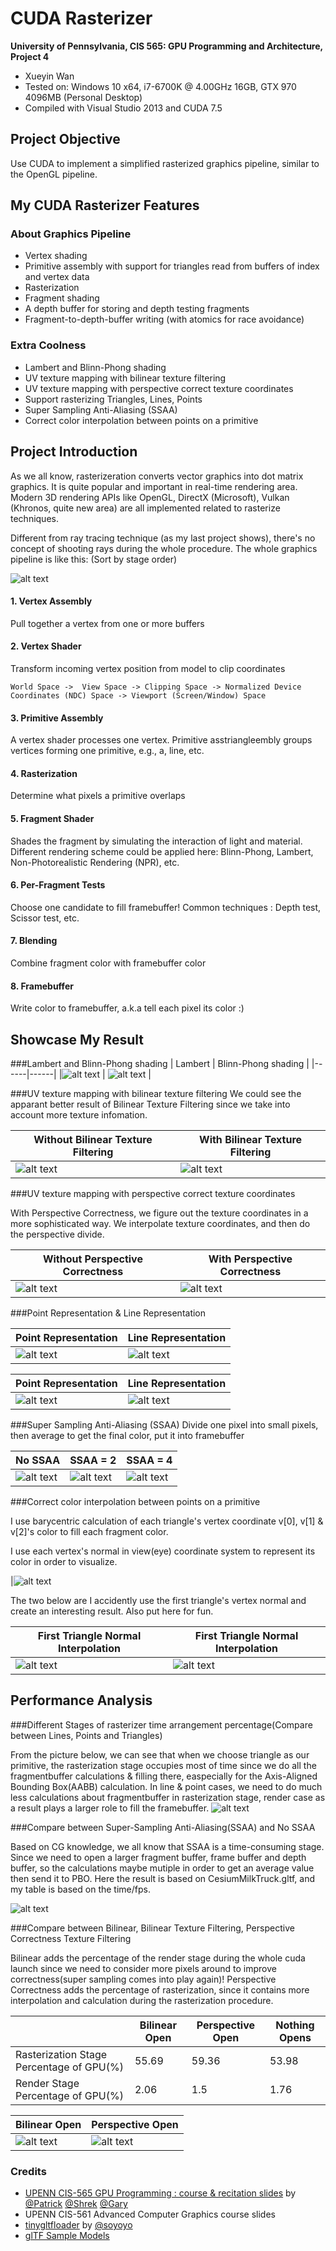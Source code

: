 CUDA Rasterizer
===============
**University of Pennsylvania, CIS 565: GPU Programming and Architecture, Project 4**

* Xueyin Wan
* Tested on: Windows 10 x64, i7-6700K @ 4.00GHz 16GB, GTX 970 4096MB (Personal Desktop)
* Compiled with Visual Studio 2013 and CUDA 7.5

## Project Objective
Use CUDA to implement a simplified rasterized graphics pipeline, similar to the OpenGL pipeline. 

## My CUDA Rasterizer Features
### About Graphics Pipeline
* Vertex shading
* Primitive assembly with support for triangles read from buffers of index and vertex data
* Rasterization
* Fragment shading
* A depth buffer for storing and depth testing fragments
* Fragment-to-depth-buffer writing (with atomics for race avoidance)

### Extra Coolness
* Lambert and Blinn-Phong shading
* UV texture mapping with bilinear texture filtering 
* UV texture mapping with perspective correct texture coordinates
* Support rasterizing Triangles, Lines, Points
* Super Sampling Anti-Aliasing (SSAA)
* Correct color interpolation between points on a primitive

## Project Introduction
As we all know, rasterizeration converts vector graphics into dot matrix graphics. It is quite popular and important in real-time rendering area. Modern 3D rendering APIs like OpenGL, DirectX (Microsoft), Vulkan (Khronos, quite new area) are all implemented related to rasterize techniques. 

Different from ray tracing technique (as my last project shows), there's no concept of shooting rays during the whole procedure.
The whole graphics pipeline is like this: (Sort by stage order)

![alt text](https://github.com/xueyinw/Project4-CUDA-Rasterizer/blob/master/results/readmepipeline.jpg "Graphics Pipeline") 

#### 1. Vertex Assembly

Pull together a vertex from one or more buffers

#### 2. Vertex Shader

Transform incoming vertex position from model to clip coordinates

`World Space ->  View Space -> Clipping Space -> Normalized Device Coordinates (NDC) Space -> Viewport (Screen/Window) Space`

#### 3. Primitive Assembly

A vertex shader processes one vertex.  Primitive asstriangleembly groups vertices forming one primitive, e.g., a, line, etc.

#### 4. Rasterization

Determine what pixels a primitive overlaps

#### 5. Fragment Shader

Shades the fragment by simulating the interaction of light and material.
Different rendering scheme could be applied here: Blinn-Phong, Lambert, Non-Photorealistic Rendering (NPR), etc.

#### 6. Per-Fragment Tests

Choose one candidate to fill framebuffer!
Common techniques : Depth test, Scissor test, etc.

#### 7. Blending

Combine fragment color with framebuffer color

#### 8. Framebuffer

Write color to framebuffer, a.k.a tell each pixel its color :)


## Showcase My Result
###Lambert and Blinn-Phong shading
|  Lambert  | Blinn-Phong shading |
|------|------|
|![alt text](https://github.com/xueyinw/Project4-CUDA-Rasterizer/blob/master/results/duck_with_lambert.gif "Lambert Duck") | ![alt text](https://github.com/xueyinw/Project4-CUDA-Rasterizer/blob/master/results/duck_with_blinn_phong_1.gif "Blinn Phong Duck") |

###UV texture mapping with bilinear texture filtering
We could see the apparant better result of Bilinear Texture Filtering since we take into account more texture infomation.

|  Without Bilinear Texture Filtering  | With Bilinear Texture Filtering |
|------|------|
|![alt text](https://github.com/xueyinw/Project4-CUDA-Rasterizer/blob/master/results/NoBilinearEnlarged.png "NoBininear") |![alt text](https://github.com/xueyinw/Project4-CUDA-Rasterizer/blob/master/results/BilinearEnlarged.png "WithBininear")|

###UV texture mapping with perspective correct texture coordinates

With Perspective Correctness, we figure out the texture coordinates in a more sophisticated way. We interpolate texture coordinates, and then do the perspective divide.

|  Without Perspective Correctness | With Perspective Correctness |
|------|------|
|![alt text](https://github.com/xueyinw/Project4-CUDA-Rasterizer/blob/master/results/WithoutPerspectiveCorrectnessCheckerBoard.PNG "WithoutPerspective") | ![alt text](https://github.com/xueyinw/Project4-CUDA-Rasterizer/blob/master/results/PerspectiveCorrectnessCheckerBoard.PNG "WithPerspective") |

###Point Representation & Line Representation

|  Point Representation | Line Representation |
|------|------|
|![alt text](https://github.com/xueyinw/Project4-CUDA-Rasterizer/blob/master/results/truckpoint.gif "Truck Point") | ![alt text](https://github.com/xueyinw/Project4-CUDA-Rasterizer/blob/master/results/LineRepresentation.PNG "Truck Line") |

|  Point Representation | Line Representation |
|------|------|
|![alt text](https://github.com/xueyinw/Project4-CUDA-Rasterizer/blob/master/results/cowpoint.gif "Cow Point") | ![alt text](https://github.com/xueyinw/Project4-CUDA-Rasterizer/blob/master/results/cowcowcow.gif "Cow Line") |

###Super Sampling Anti-Aliasing (SSAA)
Divide one pixel into small pixels, then average to get the final color, put it into framebuffer

|  No SSAA | SSAA = 2 | SSAA = 4 |
|------|------|------|
|![alt text](https://github.com/xueyinw/Project4-CUDA-Rasterizer/blob/master/results/SSAAnoSHOW.PNG "No SSAA") | ![alt text](https://github.com/xueyinw/Project4-CUDA-Rasterizer/blob/master/results/SSAA2SHOW.PNG "SSAA 2 * 2") | ![alt text](https://github.com/xueyinw/Project4-CUDA-Rasterizer/blob/master/results/SSAA4SHOW.PNG "SSAA 4 * 4") |

###Correct color interpolation between points on a primitive

I use barycentric calculation of each triangle's vertex coordinate v[0], v[1] & v[2]'s color to fill each fragment color.

I use each vertex's normal in view(eye) coordinate system to represent its color in order to visualize.

|![alt text](https://github.com/xueyinw/Project4-CUDA-Rasterizer/blob/master/results/normalInterpolate1.gif "Normal Interpolation") 

The two below are I accidently use the first triangle's vertex normal and create an interesting result. Also put here for fun.

| First Triangle Normal Interpolation | First Triangle Normal Interpolation | 
|------|------|
| ![alt text](https://github.com/xueyinw/Project4-CUDA-Rasterizer/blob/master/results/normalinterpolation.gif "First Triangle Normal Interpolation") | ![alt text](https://github.com/xueyinw/Project4-CUDA-Rasterizer/blob/master/results/cownormalinterpolation.gif "First Triangle Normal Interpolation") |


## Performance Analysis

###Different Stages of rasterizer time arrangement percentage(Compare between Lines, Points and Triangles)

From the picture below, we can see that when we choose triangle as our primitive, the rasterization stage occupies most of time since we do all the fragmentbuffer calculations & filling there, easpecially for the Axis-Aligned Bounding Box(AABB) calculation. In line & point cases, we need to do much less calculations about fragmentbuffer in rasterization stage, render case as a result plays a larger role to fill the framebuffer. 
![alt text](https://github.com/xueyinw/Project4-CUDA-Rasterizer/blob/master/results/StagePerformance.PNG "Stage Perfomance")


###Compare between Super-Sampling Anti-Aliasing(SSAA) and No SSAA

Based on CG knowledge, we all know that SSAA is a time-consuming stage. Since we need to open a larger fragment buffer, frame buffer and depth buffer, so the calculations maybe mutiple in order to get an average value then send it to PBO.
Here the result is based on CesiumMilkTruck.gltf, and my table is based on the time/fps.

![alt text](https://github.com/xueyinw/Project4-CUDA-Rasterizer/blob/master/results/SSAAPerformance.PNG "SSAA Comparasion")


###Compare between Bilinear, Bilinear Texture Filtering,  Perspective Correctness Texture Filtering

Bilinear adds the percentage of the render stage during the whole cuda launch since we need to consider more pixels around to improve correctness(super sampling comes into play again)!
Perspective Correctness adds the percentage of rasterization, since it contains more interpolation and calculation during the rasterization procedure.

|   | Bilinear Open | Perspective Open | Nothing Opens|
|------|------|------|------|
|Rasterization Stage Percentage of GPU(%)| 55.69 | 59.36 | 53.98 |
|Render Stage Percentage of GPU(%)| 2.06 | 1.5 | 1.76 |


| Bilinear Open | Perspective Open | 
|------|------|
| ![alt text](https://github.com/xueyinw/Project4-CUDA-Rasterizer/blob/master/results/BilinearShow.PNG "Bilinear Open") | ![alt text](https://github.com/xueyinw/Project4-CUDA-Rasterizer/blob/master/results/PersShow.PNG "Perspective Open") |

### Credits

* [UPENN CIS-565 GPU Programming : course & recitation slides](https://github.com/CIS565-Fall-2016) by [@Patrick](https://github.com/pjcozzi) [@Shrek](https://github.com/shrekshao) [@Gary](https://github.com/likangning93) 
* UPENN CIS-561 Advanced Computer Graphics course slides
* [tinygltfloader](https://github.com/syoyo/tinygltfloader) by [@soyoyo](https://github.com/syoyo)
* [glTF Sample Models](https://github.com/KhronosGroup/glTF/blob/master/sampleModels/README.md)
